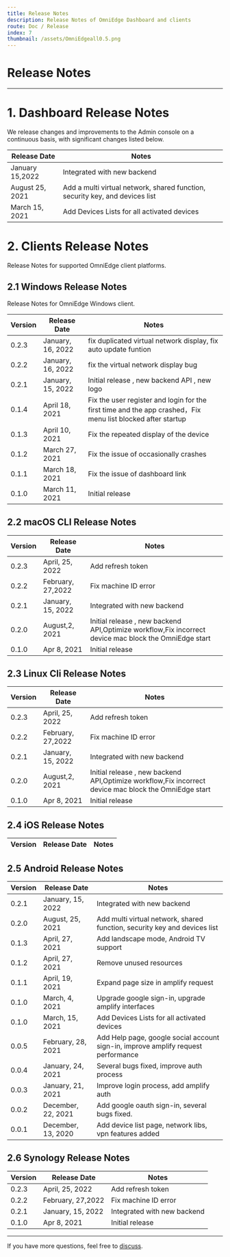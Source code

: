 ```yaml
---
title: Release Notes
description: Release Notes of OmniEdge Dashboard and clients
route: Doc / Release
index: 7
thumbnail: /assets/OmniEdgeall0.5.png
---
```


# Release Notes

----

# 1. Dashboard Release Notes

We release changes and improvements to the Admin console on a continuous basis, with significant changes listed below.


|Release Date|Notes|
|--|--|
|January 15,2022|Integrated with new backend|
|August 25, 2021|Add a multi virtual network, shared function, security key, and devices list|
|March 15, 2021|Add Devices Lists for all activated devices|

# 2. Clients Release Notes

Release Notes for supported OmniEdge client platforms.

## 2.1 Windows Release Notes

Release Notes for OmniEdge Windows client.

|Version|Release Date|Notes|
|--|--|--|
|0.2.3|January, 16, 2022|fix duplicated virtual network display, fix auto update funtion|
|0.2.2|January, 16, 2022|fix the virtual network display bug|
|0.2.1|January, 15, 2022|Initial release , new backend API , new logo|
|0.1.4|April 18, 2021|Fix the user register and login for the first time and the app crashed，Fix menu list blocked after startup|
|0.1.3|April 10, 2021|Fix the repeated display of the device|
|0.1.2|March 27, 2021|Fix the issue of occasionally crashes|
|0.1.1|March 18, 2021|Fix the issue of dashboard link|
|0.1.0|March 11, 2021|Initial release|

## 2.2 macOS CLI Release Notes

|Version|Release Date|Notes|
|--|--|--|
|0.2.3|April, 25, 2022|Add refresh token|
|0.2.2|February, 27,2022|Fix machine ID error|
|0.2.1|January, 15, 2022|Integrated with new backend|
|0.2.0 |August,2, 2021|Initial release , new backend API,Optimize workflow,Fix incorrect device mac block the OmniEdge start|
|0.1.0|Apr 8, 2021|Initial release|

## 2.3 Linux Cli Release Notes

|Version|Release Date|Notes|
|---|---|---|
|0.2.3|April, 25, 2022|Add refresh token|
|0.2.2|February, 27,2022|Fix machine ID error|
|0.2.1|January, 15, 2022|Integrated with new backend|
|0.2.0 |August,2, 2021|Initial release , new backend API,Optimize workflow,Fix incorrect device mac block the OmniEdge start|
|0.1.0|Apr 8, 2021|Initial release|

## 2.4 iOS Release Notes

|Version|Release Date|Notes|
|--|--|--|


## 2.5 Android Release Notes

|Version|Release Date|Notes|
|--|--|--|
|0.2.1|January, 15, 2022|Integrated with new backend|
|0.2.0|August, 25, 2021|Add multi virtual network, shared function, security key and devices list|
|0.1.3|April, 27, 2021|Add landscape mode, Android TV support|
|0.1.2|April, 27, 2021|Remove unused resources|
|0.1.1|April, 19, 2021|Expand page size in amplify request|
|0.1.0|March, 4, 2021|Upgrade google sign-in, upgrade amplify interfaces|
|0.1.0|March, 15, 2021|Add Devices Lists for all activated devices|
|0.0.5|February, 28, 2021|Add Help page, google social account sign-in, improve amplify request performance|
|0.0.4|January, 24, 2021|Several bugs fixed, improve auth process|
|0.0.3|January, 21, 2021|Improve login process, add amplify auth|
|0.0.2|December, 22, 2021|Add google oauth sign-in, several bugs fixed.|
|0.0.1|December, 13, 2020|Add device list page, network libs, vpn features added|

## 2.6 Synology Release Notes

|Version|Release Date|Notes|
|---|---|---|
|0.2.3|April, 25, 2022|Add refresh token|
|0.2.2|February, 27,2022|Fix machine ID error|
|0.2.1|January, 15, 2022|Integrated with new backend|
|0.1.0|Apr 8, 2021|Initial release|

-----

If you have more questions, feel free to [discuss](https://github.com/omniedgeio/omniedge/discussions).